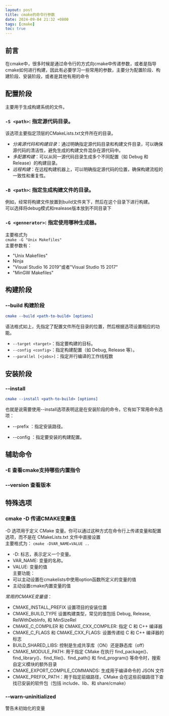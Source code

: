 ```yaml
---
layout: post
title: cmake的命令行参数
date: 2024-09-04 21:32 +0800
tags: [cmake]
toc: true
---
```


## 前言  
在cmake中，很多时候是通过命令行的方式向cmake中传递参数，或者是指导cmake如何进行构建，因此有必要学习一些常用的参数，主要分为配置阶段、构建阶段、安装阶段，或者是其他有用的命令  


## 配置阶段  

主要用于生成构建系统的文件。  
### `-S <path>`: 指定源代码目录。  
该选项主要指定顶层的CMakeLists.txt文件所在的目录。 

+ *分离源代码和构建目录*：通过明确指定源代码目录和构建文件目录，可以确保源代码的清洁性，避免生成的构建文件混杂在源代码中。  
+ *多配置构建*：可以从同一源代码目录生成多个不同配置（如 Debug 和 Release）的构建目录。   
+ *远程构建*：在远程构建机器上，可以明确指定源代码的位置，确保构建流程的一致性和重复性。  

### `-B <path>`: 指定生成构建文件的目录。
例如，经常将构建文件放置到build文件夹下，然后在这个目录下进行构建。  
可以选择将debug模式和realease版本放到不同目录下  
### `-G <gennerator>`: 指定使用哪种生成器。  
主要格式为  
`cmake -G "Unix Makefiles"`  
主要参数有：  
+ "Unix Makefiles"  
+ Ninja  
+ "Visual Studio 16 2019"或者"Visual Studio 15 2017"  
+ "MinGW Makefiles"  

## 构建阶段  

### --build 构建阶段
```cmake 
cmake --build <path-to-build> [options]
```

语法格式如上，先指定了配置文件所在目录的位置，然后根据选项设置相应的功能。  
+ `--target <target>`：指定要构建的目标。
+ `--config <config>`：指定构建配置（如 Debug, Release 等）。
+ `--parallel [<jobs>]`：指定并行编译的工作线程数  

## 安装阶段  

### --install 
```cmake
cmake --install <path-to-build> [options]
```
也就是说需要使用--install选项表明这是在安装阶段的命令，它有如下常用命令选项：  
+ --prefix <path>：指定安装路径。

+ --config <config>：指定要安装的构建配置。  

## 辅助命令  

### -E 查看cmake支持哪些内置指令  

### --version 查看版本  

## 特殊选项  

### cmake -D 传递CMAKE变量值  
-D 选项用于定义 CMake 变量。你可以通过这种方式在命令行上传递变量和配置选项，而不是在 CMakeLists.txt 文件中直接设置  
主要格式为：
`cmake -DVAR_NAME=VALUE ..`  
+ -D: 标志，表示定义一个变量。
+ VAR_NAME: 变量的名称。
+ VALUE: 变量的值  
主要功能： 
+ 可以主动设置在cmakelists中使用option函数所定义的变量的值  
+ 主动设置cmake内置变量的值  

*常用的CMAKE变量值*：  
+ CMAKE_INSTALL_PREFIX 设置项目的安装位置  
+ CMAKE_BUILD_TYPE 设置构建类型，常见的值包括 Debug, Release, RelWithDebInfo, 和 MinSizeRel  
+ CMAKE_C_COMPILER 和 CMAKE_CXX_COMPILER: 指定 C 和 C++ 编译器  
+ CMAKE_C_FLAGS 和 CMAKE_CXX_FLAGS: 设置传递给 C 和 C++ 编译器的标志  
+ BUILD_SHARED_LIBS: 控制是生成共享库（ON）还是静态库（off） 
+ CMAKE_MODULE_PATH: 用于指定 CMake 在执行 find_package()、find_library()、find_file()、find_path() 和 find_program() 等命令时，搜索自定义模块的额外目录  
+ CMAKE_EXPORT_COMPILE_COMMANDS: 生成用于编译命令的 JSON 文件  
+ CMAKE_PREFIX_PATH：用于指定前缀路径，CMake 会在这些前缀路径下查找已安装的软件包（包括 include、lib、和 share/cmake）  

### --warn-uninitialized  
警告未初始化的变量  
